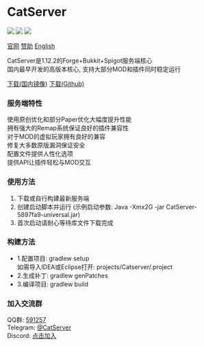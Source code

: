 # CatServer
![](https://img.shields.io/badge/Minecraft-1.12.2-brightgreen.svg?colorB=469C00)
![](https://img.shields.io/badge/Forge-14.23.5.2854-brightgreen.svg?colorB=469C00)
![](https://img.shields.io/badge/Spigot-1.12.2%20latest-brightgreen.svg?colorB=469C00)

[官网](https://catserver.moe/)
[赞助](https://afdian.net/@Luohuayu)
[English](README_EN.md)

CatServer是1.12.2的Forge+Bukkit+Spigot服务端核心<br>
国内最早开发的高版本核心, 支持大部分MOD和插件同时稳定运行<br>

[下载(国内镜像)](https://catserver.moe/download/universal)
[下载(Github)](https://github.com/Luohuayu/CatServer/releases)

### 服务端特性
使用原创优化和部分Paper优化大幅度提升性能<br>
拥有强大的Remap系统保证良好的插件兼容性<br>
对于MOD的虚拟玩家拥有良好的兼容<br>
修复大多数原版漏洞保证安全<br>
配置文件提供人性化选项<br>
提供API让插件轻松与MOD交互<br>

### 使用方法
1. 下载或自行构建最新服务端
2. 创建启动脚本并运行 (示例启动参数: Java -Xmx2G -jar CatServer-5897fa9-universal.jar)
3. 首次启动请耐心等待库文件下载完成<br>

### 构建方法
- 1.配置项目: gradlew setup<br>
  如需导入IDEA或Eclipse打开: projects/Catserver/.project
- 2.生成补丁: gradlew genPatches<br>
- 3.编译项目: gradlew build<br>

### 加入交流群
QQ群: [591257](https://jq.qq.com/?_wv=1027&k=5B5aKkW)<br>
Telegram: [@CatServer](https://t.me/CatServer)<br>
Discord: [点击加入](https://discord.gg/wvBJN4d)<br>
